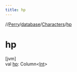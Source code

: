 ```yaml
---
title: hp
---
```

//[Perry](../../../index.html)/[database](../index.html)/[Characters](index.html)/[hp](hp.html)



# hp



[jvm]\
val [hp](hp.html): Column<[Int](https://kotlinlang.org/api/latest/jvm/stdlib/kotlin/-int/index.html)>




